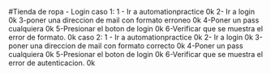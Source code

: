 #Tienda de ropa - Login
caso 1:
1 - Ir a automationpractice                           0k
2- Ir a login                                         0k
3-poner una direccion de mail con formato erroneo     0k
4-Poner un pass cualquiera                            0k
5-Presionar el boton de login                         0k
6-Verificar que se muestra el error de formato.       0k
caso 2:
1 - Ir a automationpractice                           0k
2- Ir a login                                         0k
3-poner una direccion de mail con formato correcto    0k
4-Poner un pass cualquiera                            0k
5-Presionar el boton de login                         0k
6-Verificar que se muestra el error de autenticacion. 0k
